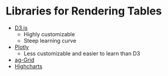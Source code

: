 # Libraries for Rendering Tables
- [D3.js](https://d3js.org/)
	- Highly customizable
	- Steep learning curve
- [Plotly](https://plot.ly/)
	- Less customizable and easier to learn than D3
- [ag-Grid](https://github.com/ag-grid/ag-grid)
- [Highcharts](https://www.highcharts.com/)
